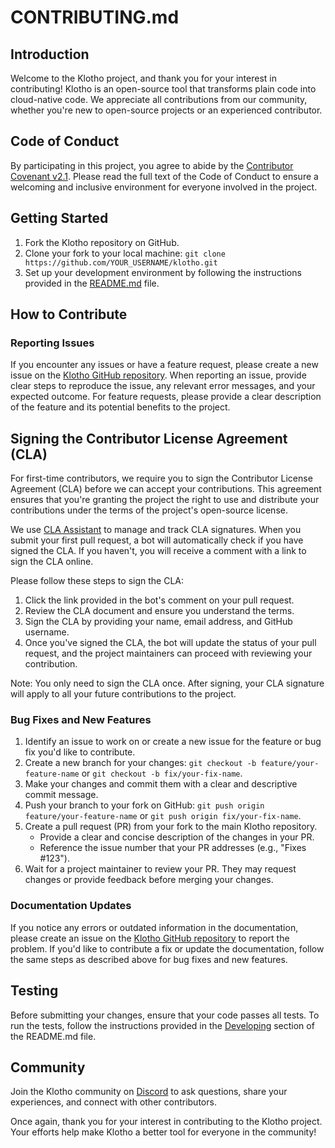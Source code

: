 # CONTRIBUTING.md

## Introduction

Welcome to the Klotho project, and thank you for your interest in contributing! Klotho is an open-source tool that transforms plain code into cloud-native code. We appreciate all contributions from our community, whether you're new to open-source projects or an experienced contributor.

## Code of Conduct

By participating in this project, you agree to abide by the [Contributor Covenant v2.1](https://www.contributor-covenant.org/version/2/1/code_of_conduct/). Please read the full text of the Code of Conduct to ensure a welcoming and inclusive environment for everyone involved in the project.

## Getting Started

1. Fork the Klotho repository on GitHub.
2. Clone your fork to your local machine: `git clone https://github.com/YOUR_USERNAME/klotho.git`
3. Set up your development environment by following the instructions provided in the [README.md](./README.md#developing) file.

## How to Contribute

### Reporting Issues

If you encounter any issues or have a feature request, please create a new issue on the [Klotho GitHub repository](./issues). When reporting an issue, provide clear steps to reproduce the issue, any relevant error messages, and your expected outcome. For feature requests, please provide a clear description of the feature and its potential benefits to the project.

## Signing the Contributor License Agreement (CLA)

For first-time contributors, we require you to sign the Contributor License Agreement (CLA) before we can accept your contributions. This agreement ensures that you're granting the project the right to use and distribute your contributions under the terms of the project's open-source license.

We use [CLA Assistant](https://github.com/cla-assistant/cla-assistant) to manage and track CLA signatures. When you submit your first pull request, a bot will automatically check if you have signed the CLA. If you haven't, you will receive a comment with a link to sign the CLA online.

Please follow these steps to sign the CLA:

1. Click the link provided in the bot's comment on your pull request.
2. Review the CLA document and ensure you understand the terms.
3. Sign the CLA by providing your name, email address, and GitHub username.
4. Once you've signed the CLA, the bot will update the status of your pull request, and the project maintainers can proceed with reviewing your contribution.

Note: You only need to sign the CLA once. After signing, your CLA signature will apply to all your future contributions to the project.

### Bug Fixes and New Features

1. Identify an issue to work on or create a new issue for the feature or bug fix you'd like to contribute.
2. Create a new branch for your changes: `git checkout -b feature/your-feature-name` or `git checkout -b fix/your-fix-name`.
3. Make your changes and commit them with a clear and descriptive commit message.
4. Push your branch to your fork on GitHub: `git push origin feature/your-feature-name` or `git push origin fix/your-fix-name`.
5. Create a pull request (PR) from your fork to the main Klotho repository.
    - Provide a clear and concise description of the changes in your PR.
    - Reference the issue number that your PR addresses (e.g., "Fixes #123").
6. Wait for a project maintainer to review your PR. They may request changes or provide feedback before merging your changes.

### Documentation Updates

If you notice any errors or outdated information in the documentation, please create an issue on the [Klotho GitHub repository](./issues) to report the problem. If you'd like to contribute a fix or update the documentation, follow the same steps as described above for bug fixes and new features.

## Testing

Before submitting your changes, ensure that your code passes all tests. To run the tests, follow the instructions provided in the [Developing](.#developing) section of the README.md file.

## Community

Join the Klotho community on [Discord](https://klo.dev/discordurl) to ask questions, share your experiences, and connect with other contributors.

Once again, thank you for your interest in contributing to the Klotho project. Your efforts help make Klotho a better tool for everyone in the community!
